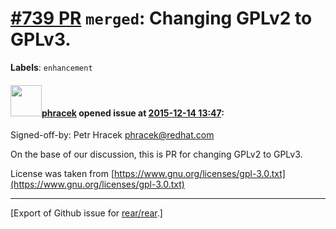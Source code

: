 [\#739 PR](https://github.com/rear/rear/pull/739) `merged`: Changing GPLv2 to GPLv3.
====================================================================================

**Labels**: `enhancement`

#### <img src="https://avatars.githubusercontent.com/u/3416672?u=8867c1fd5f4ffa568d781775ab6110624b2dccd4&v=4" width="50">[phracek](https://github.com/phracek) opened issue at [2015-12-14 13:47](https://github.com/rear/rear/pull/739):

Signed-off-by: Petr Hracek <phracek@redhat.com>

On the base of our discussion, this is PR for changing GPLv2 to GPLv3.

License was taken from
[https://www.gnu.org/licenses/gpl-3.0.txt](https://www.gnu.org/licenses/gpl-3.0.txt)

------------------------------------------------------------------------

\[Export of Github issue for
[rear/rear](https://github.com/rear/rear).\]
